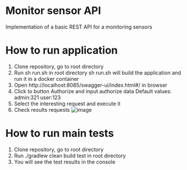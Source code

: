# Monitor sensor API
Implementation of a basic REST API for a monitoring sensors

# How to run application
1. Clone repository, go to root directory
2. Run sh run.sh in root directory
   sh run.sh will build the application and run it in a docker container
3. Open http://localhost:8085/swagger-ui/index.html#/ in browser
4. Click to button Authorize and input authorize data
   Default values:
   admin:321
   user:123
5. Select the interesting request and execute it 
6. Check results requests
![image](https://github.com/user-attachments/assets/b64bb0fa-9edb-4097-ab0b-e13fbdf43623)


# How to run main tests
1. Clone repository, go to root directory
2. Run ./gradlew clean build test in root directory
3. You will see the test results in the console